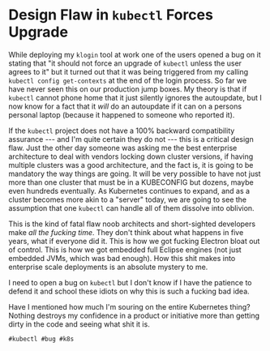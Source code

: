 # Design Flaw in `kubectl` Forces Upgrade

While deploying my `klogin` tool at work one of the users opened a bug
on it stating that "it should not force an upgrade of `kubectl` unless
the user agrees to it" but it turned out that it was being triggered
from my calling `kubectl config get-contexts` at the end of the login
process. So far we have never seen this on our production jump boxes. My
theory is that if `kubectl` cannot phone home that it just silently
ignores the autoupdate, but I now know for a fact that it *will* do an
autoupdate if it can on a persons personal laptop (because it happened
to someone who reported it).

If the `kubectl` project does not have a 100% backward compatibility
assurance --- and I'm quite certain they do not --- this is a critical
design flaw. Just the other day someone was asking me the best
enterprise architecture to deal with vendors locking down cluster
versions, if having multiple clusters was a good architecture, and the
fact is, it is going to be mandatory the way things are going. It will
be very possible to have not just more than one cluster that must be in
a KUBECONFIG but dozens, maybe even hundreds eventually. As Kubernetes
continues to expand, and as a cluster becomes more akin to a "server"
today, we are going to see the assumption that one `kubectl` can handle
all of them dissolve into oblivion.

This is the kind of fatal flaw noob architects and short-sighted
developers make *all the fucking time*. They don't think about what
happens in five years, what if everyone did it. This is how we got
fucking Electron bloat out of control. This is how we got embedded
full Eclipse engines (not just embedded JVMs, which was bad enough). How
this shit makes into enterprise scale deployments is an absolute mystery
to me.

I need to open a bug on `kubectl` but I don't know if I have the
patience to defend it and school these idiots on why this is such a
fucking bad idea.

Have I mentioned how much I'm souring on the entire Kubernetes thing?
Nothing destroys my confidence in a product or initiative more than
getting dirty in the code and seeing what shit it is.

    #kubectl #bug #k8s
